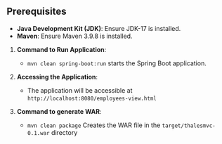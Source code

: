 ## Prerequisites

- **Java Development Kit (JDK)**: Ensure JDK-17 is installed.
- **Maven**: Ensure Maven 3.9.8 is installed.

1. **Command to Run Application**:
   - `mvn clean spring-boot:run` starts the Spring Boot application.

2. **Accessing the Application**:
   - The application will be accessible at `http://localhost:8080/employees-view.html`

3. **Command to generate WAR**:
   - `mvn clean package` Creates the WAR file in the `target/thalesmvc-0.1.war` directory
